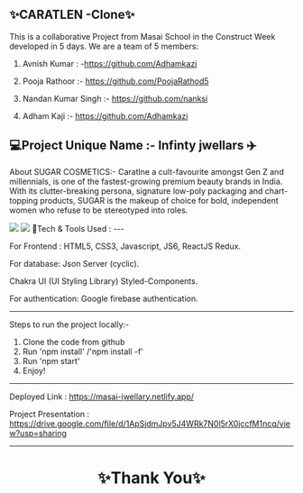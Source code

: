 ✨CARATLEN -Clone✨
---
This is a collaborative Project from Masai School in the Construct Week developed in 5 days. We are a team of 5 members:



1. Avnish Kumar : -https://github.com/Adhamkazi

2. Pooja Rathoor :- https://github.com/PoojaRathod5  
3. Nandan Kumar Singh :- https://github.com/nanksi 

4. Adham Kaji :- https://github.com/Adhamkazi 

💻Project Unique Name :- Infinty jwellars ✈️
---
About SUGAR COSMETICS:- Caratlne a cult-favourite amongst Gen Z and millennials, is one of the fastest-growing premium beauty brands in India. With its clutter-breaking persona, signature low-poly packaging and chart-topping products, SUGAR is the makeup of choice for bold, independent women who refuse to be stereotyped into roles.

<img src="https://cdn.caratlane.com/media/static/images/V4/2023/CL/01-JAN/AppBanner/Festive/01/2X.jpg"/>

<img src="https://cdn.caratlane.com/media/static/images/V4/2023/CL/01-JAN/HP-Banner/JustArrived/1X.jpg"/>
💫Tech & Tools Used :
---

For Frontend : HTML5, CSS3, Javascript, JS6, ReactJS Redux.

For database: Json Server (cyclic).

Chakra UI (UI Styling Library) Styled-Components.

For authentication: Google firebase authentication.

---
Steps to run the project locally:-
1. Clone the code from github
2. Run 'npm install' /'npm install -f'
3. Run 'npm start'
4. Enjoy! 

---
Deployed Link : https://masai-jwellary.netlify.app/

Project Presentation : https://drive.google.com/file/d/1ApSjdmJpv5J4WRk7N0l5rX0jccfM1ncq/view?usp=sharing

----
<h1 align="center">✨Thank You✨</h1>
